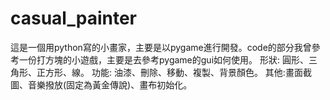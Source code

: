# casual_painter

這是一個用python寫的小畫家，主要是以pygame進行開發。code的部分我曾參考一份打方塊的小遊戲，主要是去參考pygame的gui如何使用。 形狀: 圓形、三角形、正方形、線。 功能: 油漆、刪除、移動、複製、背景顏色。 其他:畫面截圖、音樂撥放(固定為黃金傳說)、畫布初始化。

